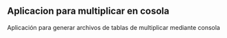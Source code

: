 ## Aplicacion para multiplicar en cosola

Aplicación para generar archivos de tablas de multiplicar mediante consola